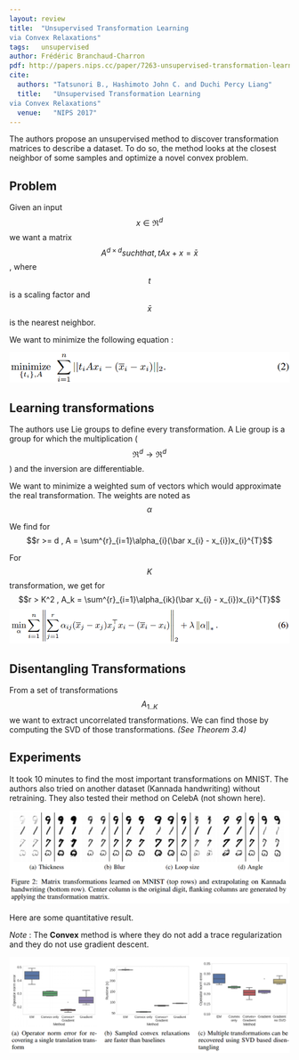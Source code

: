 ```yaml
---
layout: review
title:  "Unsupervised Transformation Learning
via Convex Relaxations"
tags:   unsupervised
author: Frédéric Branchaud-Charron
pdf: http://papers.nips.cc/paper/7263-unsupervised-transformation-learning-via-convex-relaxations.pdf
cite:
  authors: "Tatsunori B., Hashimoto John C. and Duchi Percy Liang"
  title:   "Unsupervised Transformation Learning
via Convex Relaxations"
  venue:   "NIPS 2017"
---
```


The authors propose an unsupervised method to discover transformation matrices to describe a dataset.
To do so, the method looks at the closest neighbor of some samples and optimize a novel convex problem.


## Problem
Given an input $$x \in \Re^d$$ we want a matrix $$A^{d \times d} such that, tAx + x = \bar x$$, where $$t$$ is a scaling factor and $$\bar x$$ is the nearest neighbor.

We want to minimize the following equation :

![](/machine-learning/images/translearning/toopti.png)
## Learning transformations

The authors use Lie groups to define every transformation. A Lie group is a group for which the multiplication ($$\Re^d \rightarrow \Re^d$$) and the inversion are differentiable.

We want to minimize a weighted sum of vectors which would approximate the real transformation. The weights are noted as $$\alpha$$

We find for  $$r >= d , A = \sum^{r}_{i=1}\alpha_{i}(\bar x_{i} - x_{i})x_{i}^{T}$$

For $$K$$ transformation, we get for $$r > K^2 , A_k = \sum^{r}_{i=1}\alpha_{ik}(\bar x_{i} - x_{i})x_{i}^{T}$$
![](/machine-learning/images/translearning/eq6.png)

## Disentangling Transformations
From a set of transformations $$A_{1..K}$$ we want to extract uncorrelated transformations. We can find those by computing the SVD of those transformations. *(See Theorem 3.4)*

## Experiments

It took 10 minutes to find the most important transformations on MNIST. The authors also tried on another dataset (Kannada handwriting) without retraining. They also tested their method on CelebA (not shown here).

![](/machine-learning/images/translearning/qualitative.png)

Here are some quantitative result.

*Note* : The **Convex** method is where they do not add a trace regularization and they do not use gradient descent.

![](/machine-learning/images/translearning/quantitative.png)
